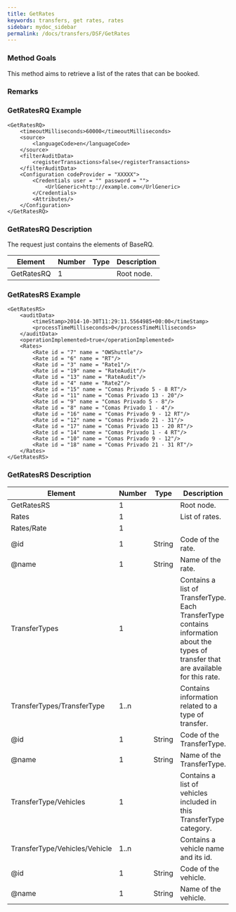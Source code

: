 ```yaml
---
title: GetRates
keywords: transfers, get rates, rates
sidebar: mydoc_sidebar
permalink: /docs/transfers/DSF/GetRates
---
```




### Method Goals


This method aims to retrieve a list of the rates that can be booked.



### Remarks




### GetRatesRQ Example


    <GetRatesRQ>
        <timeoutMilliseconds>60000</timeoutMilliseconds>
        <source>
            <languageCode>en</languageCode>
        </source>
        <filterAuditData>
            <registerTransactions>false</registerTransactions>
        </filterAuditData>
        <Configuration codeProvider = "XXXXX">
            <Credentials user = "" password = "">
                <UrlGeneric>http://example.com</UrlGeneric>
            </Credentials>
            <Attributes/>
        </Configuration>
    </GetRatesRQ>



### GetRatesRQ Description


The request just contains the elements of BaseRQ.

| **Element**		| **Number**	| **Type**	| **Description**		|
| --------------------- | ------------- | ------------- | ----------------------------- |
| GetRatesRQ 		| 1          	|		| Root node.			|



### GetRatesRS Example


    <GetRatesRS>
        <auditData>
            <timeStamp>2014-10-30T11:29:11.5564985+00:00</timeStamp>
            <processTimeMilliseconds>0</processTimeMilliseconds>
        </auditData>
        <operationImplemented>true</operationImplemented>
        <Rates>
            <Rate id = "7" name = "OWShuttle"/>
            <Rate id = "6" name = "RT"/>
            <Rate id = "3" name = "Rate1"/>
            <Rate id = "19" name = "RateAudit"/>
            <Rate id = "13" name = "RateAudit"/>
            <Rate id = "4" name = "Rate2"/>
            <Rate id = "15" name = "Comas Privado 5 - 8 RT"/>
            <Rate id = "11" name = "Comas Privado 13 - 20"/>
            <Rate id = "9" name = "Comas Privado 5 - 8"/>
            <Rate id = "8" name = "Comas Privado 1 - 4"/>
            <Rate id = "16" name = "Comas Privado 9 - 12 RT"/>
            <Rate id = "12" name = "Comas Privado 21 - 31"/>
            <Rate id = "17" name = "Comas Privado 13 - 20 RT"/>
            <Rate id = "14" name = "Comas Privado 1 - 4 RT"/>
            <Rate id = "10" name = "Comas Privado 9 - 12"/>
            <Rate id = "18" name = "Comas Privado 21 - 31 RT"/>
        </Rates>
    </GetRatesRS>



### GetRatesRS Description


 

| **Element**				| **Number**	| **Type**	| **Description**						|
| ------------------------------------- | ------------- | ------------- | ------------------------------------------------------------- |
| GetRatesRS  				| 1        	|		| Root node.							|
| Rates       				| 1        	|		| List of rates.						|
| Rates/Rate  				| 1         	|		|								|
| @id         				| 1   		| String	| Code of the rate.						|
| @name       				| 1   		| String	| Name of the rate.						|
| TransferTypes				| 1        	|		| Contains a list of TransferType. Each TransferType contains information about the types of transfer that are available for this rate.	|
| TransferTypes/TransferType		| 1..n     	|		| Contains information related to a type of transfer.		|
| @id         				| 1   		| String	| Code of the TransferType.					|
| @name       				| 1   		| String	| Name of the TransferType.  					|
| TransferType/Vehicles			| 1        	|		| Contains a list of vehicles included in this TransferType category.	|
| TransferType/Vehicles/Vehicle		| 1..n     	|		| Contains a vehicle name and its id.				|
| @id         				| 1   		| String	| Code of the vehicle. 						|
| @name       				| 1   		| String	| Name of the vehicle. 						|

